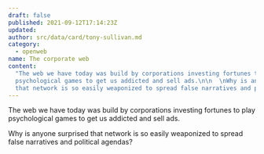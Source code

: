 ```yaml
---
draft: false
published: 2021-09-12T17:14:23Z
updated:
author: src/data/card/tony-sullivan.md
category:
  - openweb
name: The corporate web
content:
  "The web we have today was build by corporations investing fortunes to play
  psychological games to get us addicted and sell ads.\n\n  \nWhy is anyone surprised
  that network is so easily weaponized to spread false narratives and political agendas?"
---
```


The web we have today was build by corporations investing fortunes to play psychological games to get us addicted and sell ads.

Why is anyone surprised that network is so easily weaponized to spread false narratives and political agendas?
